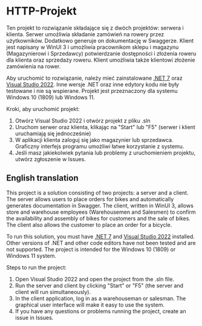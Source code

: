 # HTTP-Projekt
Ten projekt to rozwiązanie składające się z dwóch projektów: serwera i klienta. Serwer umożliwia składanie zamówień na rowery przez użytkowników. Dodatkowo generuje on dokumentację w Swaggerze. Klient jest napisany w WinUI 3 i umożliwia pracownikom sklepu i magazynu (Magazynierowi i Sprzedawcy) potwierdzanie dostępności i złożenia roweru dla klienta oraz sprzedaży roweru. Klient umożliwia także klientowi złożenie zamówienia na rower.

Aby uruchomić to rozwiązanie, należy mieć zainstalowane [.NET 7](https://dotnet.microsoft.com/en-us/download/dotnet/7.0) oraz [Visual Studio 2022](https://visualstudio.microsoft.com/). Inne wersje .NET oraz inne edytory kodu nie były testowane i nie są wspierane. Projekt jest przeznaczony dla systemu Windows 10 (1809) lub Windows 11.

Kroki, aby uruchomić projekt:

1. Otwórz Visual Studio 2022 i otwórz projekt z pliku .sln
2. Uruchom serwer oraz klienta, klikając na "Start" lub "F5" (serwer i klient uruchamiają się jednocześnie)
3. W aplikacji klienta zaloguj się jako magazynier lub sprzedawca. Graficzny interfejs programu umożliwi łatwe korzystanie z systemu. 
4. Jeśli masz jakiekolwiek pytania lub problemy z uruchomieniem projektu, utwórz zgłoszenie w Issues.

## English translation
This project is a solution consisting of two projects: a server and a client. The server allows users to place orders for bikes and automatically generates documentation in Swagger. The client, written in WinUI 3, allows store and warehouse employees (Warehousemen and Salesmen) to confirm the availability and assembly of bikes for customers and the sale of bikes. The client also allows the customer to place an order for a bicycle.

To run this solution, you must have [.NET 7](https://dotnet.microsoft.com/en-us/download/dotnet/7.0) and [Visual Studio 2022](https://visualstudio.microsoft.com/) installed. Other versions of .NET and other code editors have not been tested and are not supported. The project is intended for the Windows 10 (1809) or Windows 11 system.

Steps to run the project:

1. Open Visual Studio 2022 and open the project from the .sln file.
2. Run the server and client by clicking "Start" or "F5" (the server and client will run simultaneously).
3. In the client application, log in as a warehouseman or salesman. The graphical user interface will make it easy to use the system.
4. If you have any questions or problems running the project, create an issue in Issues.
